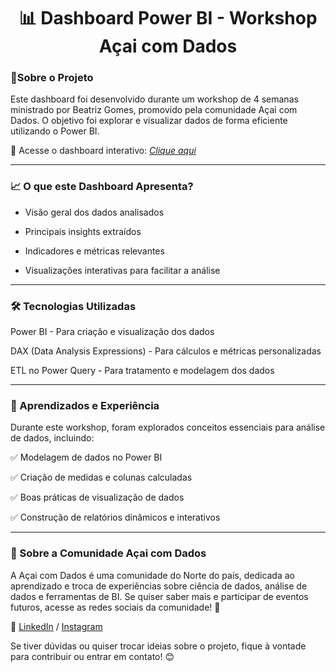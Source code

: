 <h1  align="center"> 📊 Dashboard Power BI - Workshop Açai com Dados </h1>

### 📌Sobre o Projeto

Este dashboard foi desenvolvido durante um workshop de 4 semanas ministrado por Beatriz Gomes, promovido pela comunidade Açai com Dados. O objetivo foi explorar e visualizar dados de forma eficiente utilizando o Power BI.

🔗 Acesse o dashboard interativo: *[Clique aqui](https://app.powerbi.com/view?r=eyJrIjoiZTU2ZDFlNzUtM2M1Yi00ODEwLWEyZWMtMDFlMDE0MDFjNzE2IiwidCI6IjM2NDM3MDhkLTFmOWEtNDdlYS1hYzExLTNhMGM4MmE5YTljZiJ9)*

---

### 📈 O que este Dashboard Apresenta?

- Visão geral dos dados analisados

- Principais insights extraídos

- Indicadores e métricas relevantes

- Visualizações interativas para facilitar a análise

---

### 🛠️ Tecnologias Utilizadas

Power BI - Para criação e visualização dos dados

DAX (Data Analysis Expressions) - Para cálculos e métricas personalizadas

ETL no Power Query - Para tratamento e modelagem dos dados

---

### 🎯 Aprendizados e Experiência

Durante este workshop, foram explorados conceitos essenciais para análise de dados, incluindo:

✅ Modelagem de dados no Power BI

✅ Criação de medidas e colunas calculadas

✅ Boas práticas de visualização de dados

✅ Construção de relatórios dinâmicos e interativos

---

### 👥 Sobre a Comunidade Açai com Dados

A Açai com Dados é uma comunidade do Norte do país, dedicada ao aprendizado e troca de experiências sobre ciência de dados, análise de dados e ferramentas de BI. Se quiser saber mais e participar de eventos futuros, acesse as redes sociais da comunidade! 🚀

📌 [LinkedIn](https://www.linkedin.com/posts/acai-com-dados_a-comunidade-est%C3%A1-preparando-diversos-projetos-activity-7276974871169892352-gwBh?utm_source=share&utm_medium=member_desktop&rcm=ACoAABkqfJEBeZbvFJW3cKAseLqENDvqgqF29k8) / [Instagram](https://www.instagram.com/acaicomdados/) 

Se tiver dúvidas ou quiser trocar ideias sobre o projeto, fique à vontade para contribuir ou entrar em contato! 😊
